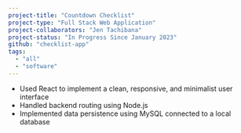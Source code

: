 ```yaml
---
project-title: "Countdown Checklist"
project-type: "Full Stack Web Application"
project-collaborators: "Jen Tachibana"
project-status: "In Progress Since January 2023"
github: "checklist-app"
tags:
  - "all"
  - "software"
---
```

* Used React to implement a clean, responsive, and minimalist user interface
* Handled backend routing using Node.js
* Implemented data persistence using MySQL connected to a local database
